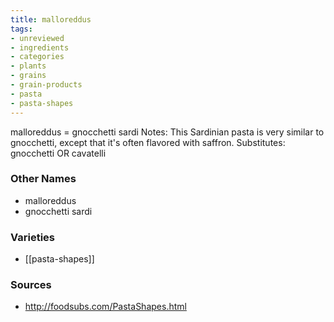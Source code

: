 ```yaml
---
title: malloreddus
tags:
- unreviewed
- ingredients
- categories
- plants
- grains
- grain-products
- pasta
- pasta-shapes
---
```

malloreddus = gnocchetti sardi Notes: This Sardinian pasta is very similar to gnocchetti, except that it's often flavored with saffron. Substitutes: gnocchetti OR cavatelli

### Other Names

* malloreddus
* gnocchetti sardi

### Varieties

* [[pasta-shapes]]

### Sources
* http://foodsubs.com/PastaShapes.html
